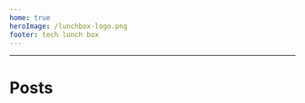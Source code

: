 ```yaml
---
home: true
heroImage: /lunchbox-logo.png
footer: tech lunch box
---
```


---

# Posts

<!-- <Articles :pages="this.$site.pages" :count="3" /> -->
